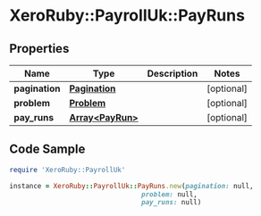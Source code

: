 # XeroRuby::PayrollUk::PayRuns

## Properties

Name | Type | Description | Notes
------------ | ------------- | ------------- | -------------
**pagination** | [**Pagination**](Pagination.md) |  | [optional] 
**problem** | [**Problem**](Problem.md) |  | [optional] 
**pay_runs** | [**Array&lt;PayRun&gt;**](PayRun.md) |  | [optional] 

## Code Sample

```ruby
require 'XeroRuby::PayrollUk'

instance = XeroRuby::PayrollUk::PayRuns.new(pagination: null,
                                 problem: null,
                                 pay_runs: null)
```


